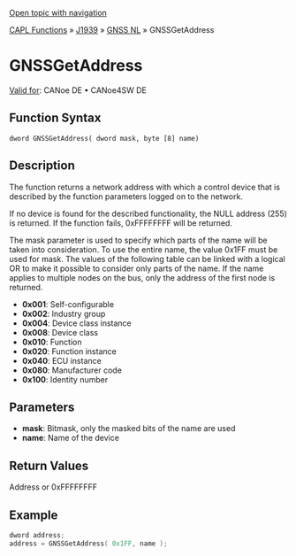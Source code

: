 [Open topic with navigation](../../../../../../CANoeDEFamily.htm#Topics/CAPLFunctions/J1939/GNSSNodeLayer/Functions/CAPLfunctionGNSSgetaddress.md)

[CAPL Functions](../../../CAPLfunctions.md) » [J1939](../../CAPLfunctionsJ1939StartPage.md) » [GNSS NL](../CAPLfunctionsGNSSNLOverview.md) » GNSSGetAddress

# GNSSGetAddress

[Valid for](../../../../Shared/FeatureAvailability.md):  CANoe DE • CANoe4SW DE

## Function Syntax

`dword GNSSGetAddress( dword mask, byte [8] name)`

## Description

The function returns a network address with which a control device that is described by the function parameters logged on to the network.

If no device is found for the described functionality, the NULL address (255) is returned. If the function fails, 0xFFFFFFFF will be returned.

The mask parameter is used to specify which parts of the name will be taken into consideration. To use the entire name, the value 0x1FF must be used for mask. The values of the following table can be linked with a logical OR to make it possible to consider only parts of the name. If the name applies to multiple nodes on the bus, only the address of the first node is returned.

- **0x001**: Self-configurable
- **0x002**: Industry group
- **0x004**: Device class instance
- **0x008**: Device class
- **0x010**: Function
- **0x020**: Function instance
- **0x040**: ECU instance
- **0x080**: Manufacturer code
- **0x100**: Identity number

## Parameters

- **mask**: Bitmask, only the masked bits of the name are used
- **name**: Name of the device

## Return Values

Address or 0xFFFFFFFF

## Example

```c
dword address;
address = GNSSGetAddress( 0x1FF, name );
```
